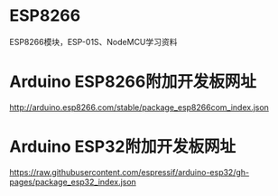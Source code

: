 # ESP8266
 ESP8266模块，ESP-01S、NodeMCU学习资料

# Arduino ESP8266附加开发板网址
http://arduino.esp8266.com/stable/package_esp8266com_index.json

# Arduino ESP32附加开发板网址
https://raw.githubusercontent.com/espressif/arduino-esp32/gh-pages/package_esp32_index.json